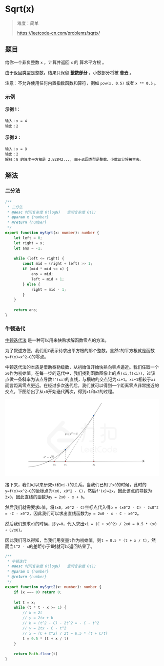 # Sqrt(x)

> 难度：简单
>
> https://leetcode-cn.com/problems/sqrtx/

## 题目

给你一个非负整数 `x` ，计算并返回 `x` 的 算术平方根 。

由于返回类型是整数，结果只保留 **整数部分** ，小数部分将被 **舍去** 。

注意：不允许使用任何内置指数函数和算符，例如 `pow(x, 0.5)` 或者 `x ** 0.5` 。

### 示例

#### 示例 1：

```
输入：x = 4
输出：2
```

#### 示例 2：

```
输入：x = 8
输出：2
解释：8 的算术平方根是 2.82842..., 由于返回类型是整数，小数部分将被舍去。
```

## 解法

### 二分法

```typescript
/**
 * 二分法
 * @desc 时间复杂度 O(logN)   空间复杂度 O(1)
 * @param x {number}
 * @return {number}
 */
export function mySqrt(x: number): number {
    let left = 0;
    let right = x;
    let ans = -1;

    while (left <= right) {
        const mid = (right + left) >> 1;
        if (mid * mid <= x) {
            ans = mid;
            left = mid + 1;
        } else {
            right = mid - 1;
        }
    }

    return ans;
}
```

### 牛顿迭代

[牛顿迭代法](https://zh.wikipedia.org/wiki/%E7%89%9B%E9%A1%BF%E6%B3%95) 是一种可以用来快熟求解函数零点的方法。

为了叙述方便，我们用`C`表示待求出平方根的那个整数。显然`C`的平方根就是函数`y=f(x)=x^2-C`的零点。

牛顿迭代法的本质是借助泰勒级数，从初始值开始快熟向零点逼近。我们任取一个`x0`作为初始值，在每一步的迭代中，我们找到函数图像上的点`(xi,f(xi))`，过该点做一条斜率为该点导数`f'(xi)`的直线，与横轴的交点记为`xi+1`。`xi+1`相较于`xi`而言距离零点更近。在经过多次迭代后，我们就可以得到一个距离零点非常接近的交点。下图给出了从`x0`开始迭代两次，得到`x1`和`x2`的过程。

![sqrtx.png](../../assets/images/problemset/sqrtx.png)

接下来，我们可以来研究`xi`和`xi-1`的关系。当我们已知了`x0`的时候，此时的`y=f(x)=x^2-C`的坐标点为`(x0, x0^2 - C)`，然后`f'(x)=2x`，因此该点的导数为`2x0`，因此直线的函数为`y = 2x0 · x + b`。

然后我们就需要求`b`值，将`(x0, x0^2 - C)`坐标点代入得`b = (x0^2 - C) - 2x0^2 = -C - x0^2`，因此我们可以求出直线函数为`y = 2x0 · x - C - x0^2`。

然后我们想求`x1`的时候，即`y=0`，代入求出`x1 = (C + x0^2) / 2x0 = 0.5 * (x0 + C/x0)`。

因此我们可以得知，当我们用变量`t`作为初始值，则`t = 0.5 * (t + x / t)`，然而当`t^2 - x`的差距小于1时就可以返回结果了。

```typescript
/**
 * 牛顿迭代
 * @desc 时间复杂度 O(logN)   空间复杂度 O(1)
 * @param x {number}
 * @return {number}
 */
export function mySqrt2(x: number): number {
    if (x === 0) return 0;

    let t = x;
    while (t * t - x >= 1) {
        // k = 2t
        // y = 2tx + b
        // b = (t^2 - C) - 2t^2 = - C - t^2
        // y = 2tx - C - t^2
        // x = (C + t^2) / 2t = 0.5 * (t + C/t)
        t = 0.5 * (t + x / t)
    }

    return Math.floor(t)
}
```



